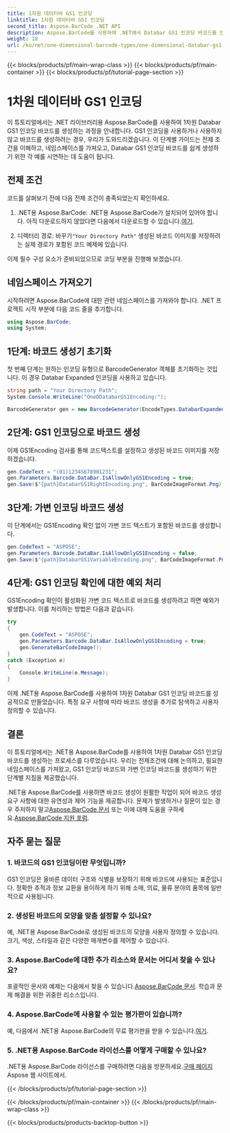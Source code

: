 ```yaml
---
title: 1차원 데이터바 GS1 인코딩
linktitle: 1차원 데이터바 GS1 인코딩
second_title: Aspose.BarCode .NET API
description: Aspose.BarCode를 사용하여 .NET에서 Databar GS1 인코딩 바코드를 만드는 방법을 알아보세요. 쉽게 바코드를 생성하세요. 단계별 가이드를 따르세요.
weight: 18
url: /ko/net/one-dimensional-barcode-types/one-dimensional-databar-gs1-encoding/
---
```


{{< blocks/products/pf/main-wrap-class >}}
{{< blocks/products/pf/main-container >}}
{{< blocks/products/pf/tutorial-page-section >}}

# 1차원 데이터바 GS1 인코딩


이 튜토리얼에서는 .NET 라이브러리용 Aspose.BarCode를 사용하여 1차원 Databar GS1 인코딩 바코드를 생성하는 과정을 안내합니다. GS1 인코딩을 사용하거나 사용하지 않고 바코드를 생성하려는 경우, 우리가 도와드리겠습니다. 이 단계별 가이드는 전제 조건을 이해하고, 네임스페이스를 가져오고, Databar GS1 인코딩 바코드를 쉽게 생성하기 위한 각 예를 시연하는 데 도움이 됩니다.

## 전제 조건

코드를 살펴보기 전에 다음 전제 조건이 충족되었는지 확인하세요.

1.  .NET용 Aspose.BarCode: .NET용 Aspose.BarCode가 설치되어 있어야 합니다. 아직 다운로드하지 않았다면 다음에서 다운로드할 수 있습니다.[여기](https://releases.aspose.com/barcode/net/).

2.  디렉터리 경로: 바꾸기`"Your Directory Path"` 생성된 바코드 이미지를 저장하려는 실제 경로가 포함된 코드 예제에 있습니다.

이제 필수 구성 요소가 준비되었으므로 코딩 부분을 진행해 보겠습니다.

## 네임스페이스 가져오기

시작하려면 Aspose.BarCode에 대한 관련 네임스페이스를 가져와야 합니다. .NET 프로젝트 시작 부분에 다음 코드 줄을 추가합니다.

```csharp
using Aspose.BarCode;
using System;
```

## 1단계: 바코드 생성기 초기화

첫 번째 단계는 원하는 인코딩 유형으로 BarcodeGenerator 객체를 초기화하는 것입니다. 이 경우 Databar Expanded 인코딩을 사용하고 있습니다. 

```csharp
string path = "Your Directory Path";
System.Console.WriteLine("OneDDatabarGS1Encoding:");

BarcodeGenerator gen = new BarcodeGenerator(EncodeTypes.DatabarExpanded, "");
```

## 2단계: GS1 인코딩으로 바코드 생성

이제 GS1Encoding 검사를 통해 코드텍스트를 설정하고 생성된 바코드 이미지를 저장하겠습니다. 

```csharp
gen.CodeText = "(01)12345678901231";
gen.Parameters.Barcode.DataBar.IsAllowOnlyGS1Encoding = true;
gen.Save($"{path}DatabarGS1RightEncoding.png", BarCodeImageFormat.Png);
```

## 3단계: 가변 인코딩 바코드 생성

이 단계에서는 GS1Encoding 확인 없이 가변 코드 텍스트가 포함된 바코드를 생성합니다.

```csharp
gen.CodeText = "ASPOSE";
gen.Parameters.Barcode.DataBar.IsAllowOnlyGS1Encoding = false;
gen.Save($"{path}DatabarGS1VariableEncoding.png", BarCodeImageFormat.Png);
```

## 4단계: GS1 인코딩 확인에 대한 예외 처리

GS1Encoding 확인이 활성화된 가변 코드 텍스트로 바코드를 생성하려고 하면 예외가 발생합니다. 이를 처리하는 방법은 다음과 같습니다.

```csharp
try
{
    gen.CodeText = "ASPOSE";
    gen.Parameters.Barcode.DataBar.IsAllowOnlyGS1Encoding = true;
    gen.GenerateBarCodeImage();
}
catch (Exception e)
{
    Console.WriteLine(e.Message);
}
```

이제 .NET용 Aspose.BarCode를 사용하여 1차원 Databar GS1 인코딩 바코드를 성공적으로 만들었습니다. 특정 요구 사항에 따라 바코드 생성을 추가로 탐색하고 사용자 정의할 수 있습니다.

## 결론

이 튜토리얼에서는 .NET용 Aspose.BarCode를 사용하여 1차원 Databar GS1 인코딩 바코드를 생성하는 프로세스를 다루었습니다. 우리는 전제조건에 대해 논의하고, 필요한 네임스페이스를 가져왔고, GS1 인코딩 바코드와 가변 인코딩 바코드를 생성하기 위한 단계별 지침을 제공했습니다.

 .NET용 Aspose.BarCode를 사용하면 바코드 생성이 원활한 작업이 되어 바코드 생성 요구 사항에 대한 유연성과 제어 기능을 제공합니다. 문제가 발생하거나 질문이 있는 경우 주저하지 말고[Aspose.BarCode 문서](https://reference.aspose.com/barcode/net/) 또는 이에 대해 도움을 구하세요.[Aspose.BarCode 지원 포럼](https://forum.aspose.com/c/barcode/13).

## 자주 묻는 질문

### 1. 바코드의 GS1 인코딩이란 무엇입니까?
GS1 인코딩은 올바른 데이터 구조와 식별을 보장하기 위해 바코드에 사용되는 표준입니다. 정확한 추적과 정보 교환을 용이하게 하기 위해 소매, 의료, 물류 분야의 품목에 일반적으로 사용됩니다.

### 2. 생성된 바코드의 모양을 맞춤 설정할 수 있나요?
예, .NET용 Aspose.BarCode로 생성된 바코드의 모양을 사용자 정의할 수 있습니다. 크기, 색상, 스타일과 같은 다양한 매개변수를 제어할 수 있습니다.

### 3. Aspose.BarCode에 대한 추가 리소스와 문서는 어디서 찾을 수 있나요?
 포괄적인 문서와 예제는 다음에서 찾을 수 있습니다.[Aspose.BarCode 문서](https://reference.aspose.com/barcode/net/). 학습과 문제 해결을 위한 귀중한 리소스입니다.

### 4. Aspose.BarCode에 사용할 수 있는 평가판이 있습니까?
 예, 다음에서 .NET용 Aspose.BarCode의 무료 평가판을 받을 수 있습니다.[여기](https://releases.aspose.com/).

### 5. .NET용 Aspose.BarCode 라이선스를 어떻게 구매할 수 있나요?
 .NET용 Aspose.BarCode 라이선스를 구매하려면 다음을 방문하세요.[구매 페이지](https://purchase.aspose.com/buy) Aspose 웹 사이트에서.

{{< /blocks/products/pf/tutorial-page-section >}}

{{< /blocks/products/pf/main-container >}}
{{< /blocks/products/pf/main-wrap-class >}}

{{< blocks/products/products-backtop-button >}}
